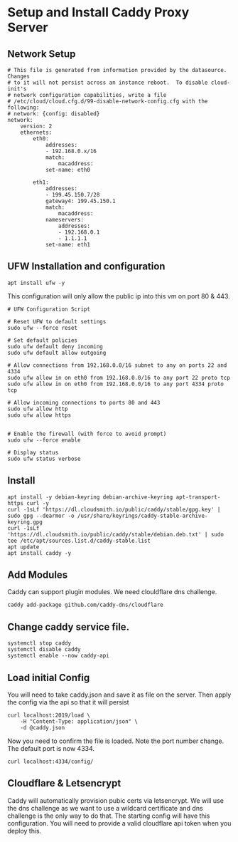 # Setup and Install Caddy Proxy Server

## Network Setup

```
# This file is generated from information provided by the datasource.  Changes
# to it will not persist across an instance reboot.  To disable cloud-init's
# network configuration capabilities, write a file
# /etc/cloud/cloud.cfg.d/99-disable-network-config.cfg with the following:
# network: {config: disabled}
network:
    version: 2
    ethernets:
        eth0:
            addresses:
            - 192.168.0.x/16
            match:
                macaddress:
            set-name: eth0

        eth1:
            addresses:
            - 199.45.150.7/28
            gateway4: 199.45.150.1
            match:
                macaddress:
            nameservers:
                addresses:
                - 192.168.0.1
                - 1.1.1.1
            set-name: eth1
```

## UFW Installation and configuration

```
apt install ufw -y
```

This configuration will only allow the public ip into this vm on port 80 & 443.

```
# UFW Configuration Script

# Reset UFW to default settings
sudo ufw --force reset

# Set default policies
sudo ufw default deny incoming
sudo ufw default allow outgoing

# Allow connections from 192.168.0.0/16 subnet to any on ports 22 and 4334
sudo ufw allow in on eth0 from 192.168.0.0/16 to any port 22 proto tcp
sudo ufw allow in on eth0 from 192.168.0.0/16 to any port 4334 proto tcp

# Allow incoming connections to ports 80 and 443
sudo ufw allow http
sudo ufw allow https


# Enable the firewall (with force to avoid prompt)
sudo ufw --force enable

# Display status
sudo ufw status verbose
```

## Install

```
apt install -y debian-keyring debian-archive-keyring apt-transport-https curl -y
curl -1sLf 'https://dl.cloudsmith.io/public/caddy/stable/gpg.key' | sudo gpg --dearmor -o /usr/share/keyrings/caddy-stable-archive-keyring.gpg
curl -1sLf 'https://dl.cloudsmith.io/public/caddy/stable/debian.deb.txt' | sudo tee /etc/apt/sources.list.d/caddy-stable.list
apt update
apt install caddy -y

```

## Add Modules

Caddy can support plugin modules. We need clouldflare dns challenge.

```
caddy add-package github.com/caddy-dns/cloudflare

```

## Change caddy service file.

```
systemctl stop caddy
systemctl disable caddy
systemctl enable --now caddy-api

```

## Load initial Config

You will need to take caddy.json and save it as file on the server. Then apply the config via the api so that it will persist

```
curl localhost:2019/load \
	-H "Content-Type: application/json" \
	-d @caddy.json
```

Now you need to confirm the file is loaded. Note the port number change. The default port is now 4334.

```
curl localhost:4334/config/

```

## Cloudflare & Letsencrypt

Caddy will automatically provision pubic certs via letsencrypt. We will use the dns challenge as we want to use a wildcard certificate and dns challenge is the only way to do that. The starting config will have this configuration. You will need to provide a valid cloudflare api token when you deploy this.
